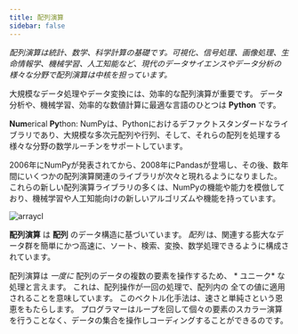 ```yaml
---
title: 配列演算
sidebar: false
---
```


*配列演算は統計、数学、科学計算の基礎です。可視化、信号処理、画像処理、生命情報学、機械学習、人工知能など、現代のデータサイエンスやデータ分析の様々な分野で配列演算は中核を担っています。*

大規模なデータ処理やデータ変換には、効率的な配列演算が重要です。 データ分析や、機械学習、効率的な数値計算に最適な言語のひとつは **Python** です。

**Num**erical **Py**thon: NumPyは、Pythonにおけるデファクトスタンダードなライブラリであり、大規模な多次元配列や行列、そして、それらの配列を処理する様々な分野の数学ルーチンをサポートしています。

2006年にNumPyが発表されてから、2008年にPandasが登場し、その後、数年間にいくつかの配列演算関連のライブラリが次々と現れるようになりました。 これらの新しい配列演算ライブラリの多くは、NumPyの機能や能力を模倣しており、機械学習や人工知能向けの新しいアルゴリズムや機能を持っています。

<img
  src="/images/content_images/array_c_landscape.png"
  alt="arraycl"
  title="配列演算の概略" />

**配列演算** は **配列** のデータ構造に基づいています。 *配列* は、関連する膨大なデータ群を簡単にかつ高速に、ソート、検索、変換、数学処理できるように構成されています。

配列演算は *一度に* 配列のデータの複数の要素を操作するため、 * ユニーク* な処理と言えます。 これは、配列操作が一回の処理で、配列内の 全ての値に適用されることを意味しています。 このベクトル化手法は、速さと単純さという恩恵をもたらします。 プログラマーはループを回して個々の要素のスカラー演算を行うことなく、データの集合を操作しコーディングすることができるのです。
